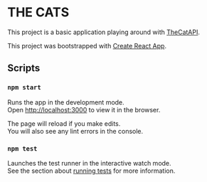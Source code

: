 # THE CATS

This project is a basic application playing around with [TheCatAPI](https://thecatapi.com/thanks).

This project was bootstrapped with [Create React App](https://github.com/facebook/create-react-app).

## Scripts

### `npm start`

Runs the app in the development mode.\
Open [http://localhost:3000](http://localhost:3000) to view it in the browser.

The page will reload if you make edits.\
You will also see any lint errors in the console.

### `npm test`

Launches the test runner in the interactive watch mode.\
See the section about [running tests](https://facebook.github.io/create-react-app/docs/running-tests) for more information.
